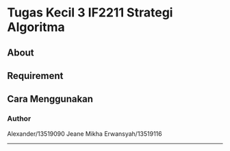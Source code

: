 # Tugas Kecil 3 IF2211 Strategi Algoritma

## About


## Requirement


## Cara Menggunakan


### Author
Alexander/13519090
Jeane Mikha Erwansyah/13519116
***
